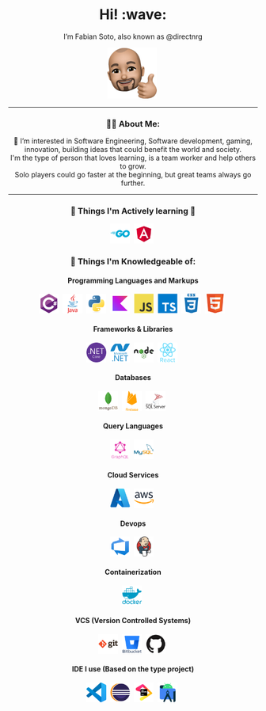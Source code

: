<h1 align='center'> Hi! :wave:</h1>
<div align="center">
<p>
I’m Fabian Soto, also known as @directnrg
 </p>
 <p> <img src="https://github.com/directnrg/directnrg/blob/main/profile-imgs/memoji-me.png" title="MyAvatar" alt="MyAvatar" width="100" height="auto"/>&nbsp;
</p>
</div>

---

<div align="center">
<p>
 
 ### :technologist:	About Me:
 
 👀 I’m interested in Software Engineering, Software development, gaming, innovation, building ideas that could benefit the world and society.<br>
 I'm the type of person that loves learning, is a team worker and help others to grow. <br>
 Solo players could go faster at the beginning, but great teams always go further.
</p>
 
 ---
 
<p>

### 🌱 Things I'm Actively learning 🧐
<img src="https://github.com/devicons/devicon/blob/master/icons/go/go-original-wordmark.svg" title="Go" alt="Go Logo" width="40" height="40"/>&nbsp;
<img src="https://github.com/devicons/devicon/blob/master/icons/angular/angular-original.svg" title="Angular" alt="Angular Logo" width="40" height="40"/>&nbsp;

### 🧠 Things I'm Knowledgeable of:

#### Programming Languages and Markups
<p>
<img src="https://github.com/devicons/devicon/blob/master/icons/csharp/csharp-original.svg" title="DotNet" alt="CSharp Logo" width="40" height="40" style="pointer-events:none; background-color:white"/>&nbsp;
<img src="https://github.com/devicons/devicon/blob/master/icons/java/java-original-wordmark.svg" title="Java" alt="Java Logo" width="40" height="40"/>&nbsp;
<img src="https://github.com/devicons/devicon/blob/master/icons/python/python-original.svg" title="Python" alt="Python Logo" width="40" height="40"/>&nbsp;
<img src="https://github.com/devicons/devicon/blob/master/icons/kotlin/kotlin-original.svg" title="Kotlin" alt="Kotlin Logo" width="40" height="40"/>&nbsp;
<img src="https://github.com/devicons/devicon/blob/master/icons/javascript/javascript-original.svg" title="JavaScript" alt="JavaScript Logo" width="40" height="40"/>&nbsp;
<img src="https://github.com/devicons/devicon/blob/master/icons/typescript/typescript-original.svg" title="TypeScript"  alt="TypeScript Logo" width="40" height="40"/>&nbsp;
<img src="https://github.com/devicons/devicon/blob/master/icons/css3/css3-plain-wordmark.svg"  title="CSS3" alt="CSS Logo" width="40" height="40"/>&nbsp;
<img src="https://github.com/devicons/devicon/blob/master/icons/html5/html5-original.svg" title="HTML5" alt="HTML Logo" width="40" height="40"/>&nbsp;
</p>

#### Frameworks & Libraries
<p>
<img src="https://github.com/devicons/devicon/blob/master/icons/dotnetcore/dotnetcore-original.svg" title="Dot NET Core" alt="Dot NET Core Logo" width="40" height="40" style="pointer-events:none; background-color:white"/>&nbsp;
<img src="https://github.com/devicons/devicon/blob/master/icons/dot-net/dot-net-plain-wordmark.svg" title="Dot NET"  alt="Dot NET Logo" width="40" height="40"/>&nbsp;
<img src="https://github.com/devicons/devicon/blob/master/icons/nodejs/nodejs-original-wordmark.svg" title="NodeJS" alt="NodeJS" width="40" height="40"/>&nbsp;
<img src="https://github.com/devicons/devicon/blob/master/icons/react/react-original-wordmark.svg" title="React" alt="React" width="40" height="40"/>&nbsp;
</p>

#### Databases
<p>
<img src="https://github.com/devicons/devicon/blob/master/icons/mongodb/mongodb-original-wordmark.svg" title="MongoDB" alt="MongoDB Logo" width="40" height="40"/>&nbsp;
<img src="https://github.com/devicons/devicon/blob/master/icons/firebase/firebase-plain-wordmark.svg" title="Firebase" alt="Firebase Logo" width="40" height="40"/>&nbsp;
<img src="https://github.com/devicons/devicon/blob/master/icons/microsoftsqlserver/microsoftsqlserver-original-wordmark.svg" title="Microsoft SQL Server" alt="Microsoft SQL Server Logo" width="40" height="40"/>&nbsp;
</p>

#### Query Languages
<p>
<img src="https://github.com/devicons/devicon/blob/master/icons/graphql/graphql-plain-wordmark.svg" title="GraphQL" alt="GraphQL Logo" width="40" height="40"/>&nbsp;
<img src="https://github.com/devicons/devicon/blob/master/icons/mysql/mysql-original-wordmark.svg" title="MySQL"  alt="MySQL Logo" width="40" height="40"/>&nbsp;
</p>

#### Cloud Services
<p>
<img src="https://github.com/devicons/devicon/blob/master/icons/azure/azure-original.svg" title="Azure" alt="Azure Logo" width="40" height="40"/>&nbsp;
<img src="https://github.com/devicons/devicon/blob/master/icons/amazonwebservices/amazonwebservices-original-wordmark.svg" title="Amazon Web Services" alt="Amazon Web Services Logo" width="40" height="40"/>&nbsp;
</p>

#### Devops
<p>
<img src="https://github.com/devicons/devicon/blob/master/icons/azuredevops/azuredevops-original.svg" title="Azure Devops"  alt="Azure Devops Logo" width="40" height="40"/>&nbsp;
<img src="https://github.com/devicons/devicon/blob/master/icons/jenkins/jenkins-original.svg" title="Jenkins"  alt="Jenkins Logo" width="40" height="40"/>&nbsp;
</p>

#### Containerization
<p>
<img src="https://github.com/devicons/devicon/blob/master/icons/docker/docker-plain-wordmark.svg" title="Docker"  alt="Docker Logo" width="40" height="40"/>&nbsp;
</p>

#### VCS (Version Controlled Systems)
<p>
<img src="https://github.com/devicons/devicon/blob/master/icons/git/git-original-wordmark.svg" title="Git" alt="Git Logo" width="40" height="40"/>&nbsp;
<img src="https://github.com/devicons/devicon/blob/master/icons/bitbucket/bitbucket-original-wordmark.svg" title="BitBucket" alt="BitBucket Logo" width="40" height="40"/>&nbsp;
<img src="https://github.com/devicons/devicon/blob/master/icons/github/github-original.svg" title="Github" alt="Github Logo" width="40" height="40" style="pointer-events:none; background-color:white"/>&nbsp;
</p>

#### IDE I use (Based on the type project)
<p>
<img src="https://github.com/devicons/devicon/blob/master/icons/vscode/vscode-original.svg" title="VS Code"  alt="VS Code Logo" width="40" height="40"/>&nbsp;
<img src="https://github.com/devicons/devicon/blob/master/icons/eclipse/eclipse-original.svg" title="Eclipse"  alt="Eclipse Logo" width="40" height="40"/>&nbsp;
<img src="https://github.com/devicons/devicon/blob/master/icons/jetbrains/jetbrains-original.svg" title="Jet Brains"  alt="Jet Brains Logo" width="40" height="40"/>&nbsp;
<img src="https://github.com/devicons/devicon/blob/master/icons/androidstudio/androidstudio-original.svg" title="Android Studio"  alt="Android Studio" width="40" height="40"/>&nbsp;
</p>

</div>







